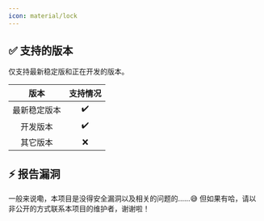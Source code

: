 ```yaml
---
icon: material/lock
---
```


✅ 支持的版本
-------------

仅支持最新稳定版和正在开发的版本。

|     版本     | 支持情况 |
| :----------: | :------: |
| 最新稳定版本 |    ✔️     |
|   开发版本   |    ✔️     |
|   其它版本   |    ❌     |

⚡ 报告漏洞
-----------

一般来说嘞，本项目是没得安全漏洞以及相关的问题的……😅 但如果有哈，请以非公开的方式联系本项目的维护者，谢谢啦！